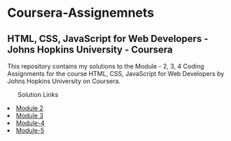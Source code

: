<!DOCTYPE html>
<html>
<body>
	<h1>Coursera-Assignemnets</h1>
	<h2>HTML, CSS, JavaScript for Web Developers - Johns Hopkins University - Coursera</h2>
	<p>This repository contains my solutions to the Module - 2, 3, 4 Coding Assignments for the course HTML, CSS, JavaScript for Web Developers by Johns Hopkins University on Coursera.</p>
	<ul>Solution Links</ul>
		<li>
			<a href="https://theproayush.github.io/coursera-assignments/module2-solution/index.html">Module 2</a>
		</li>
		<li>
			<a href="https://theproayush.github.io/coursera-assignments/module3-solution/index.html">Module 3</a>
		</li>
		<li>
			<a href="https://theproayush.github.io/coursera-assignments/module-4-solution/index.html">Module-4</a>
		</li>
		<li>
			<a href="https://theproayush.github.io/coursera-assignments/module5-solution">Module-5</a>
		</li>
</body>
</html>
